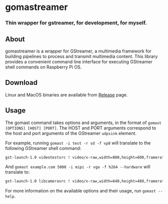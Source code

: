 # gomastreamer

### Thin wrapper for gstreamer, for development, for myself.

## About

gomastreamer is a wrapper for GStreamer, a multimedia framework for building pipelines to process and transmit multimedia content. This library provides a convenient command line interface for executing GStreamer shell commands on Raspberry Pi OS.

## Download

Linux and MacOS binaries are available from [Release](http://github.com/gomadoufu/gomastreamer/releases) page.

## Usage

The gomast command takes options and arguments, in the format of `gomast [OPTIONS] [HOST] [PORT]`. The HOST and PORT arguments correspond to the host and port arguments of the GStreamer `udpsink` element.

For example, running `gomast -i test -r sd -f vp8` will translate to the following GStreamer shell command:

```sh
gst-launch-1.0 videotestsrc ! video/x-raw,width=800,height=600,framerate=30/1 ! videoconvert ! vp8enc ! rtpvp8pay ! udpsink host=localhost port=8080
```

And `gomast example.com 5000 -i mipi -r vga -f h264 --hardware` will translate to:

```sh
gst-launch-1.0 libcamerasrc ! video/x-raw,width=640,height=480,framerate=30/1 ! videoconvert ! v4l2h264enc 'video/x-h264,level=(string)4' ! rtph264pay ! udpsink host=example.com port=5000
```

For more information on the available options and their usage, run `gomast --help`.
